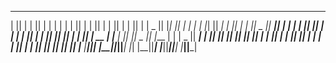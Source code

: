  _______  __    _  ___      ___   __    _  _______        ___  __   __  ______   _______  _______ 
|       ||  |  | ||   |    |   | |  |  | ||       |      |   ||  | |  ||      | |       ||       |
|   _   ||   |_| ||   |    |   | |   |_| ||    ___|      |   ||  | |  ||  _    ||    ___||    ___|
|  | |  ||       ||   |    |   | |       ||   |___       |   ||  |_|  || | |   ||   | __ |   |___ 
|  |_|  ||  _    ||   |___ |   | |  _    ||    ___|   ___|   ||       || |_|   ||   ||  ||    ___|
|       || | |   ||       ||   | | | |   ||   |___   |       ||       ||       ||   |_| ||   |___ 
|_______||_|  |__||_______||___| |_|  |__||_______|  |_______||_______||______| |_______||_______|
